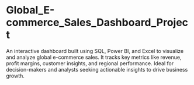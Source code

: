 # Global_E-commerce_Sales_Dashboard_Project
An interactive dashboard built using SQL, Power BI, and Excel to visualize and analyze global e-commerce sales. It tracks key metrics like revenue, profit margins, customer insights, and regional performance. Ideal for decision-makers and analysts seeking actionable insights to drive business growth.
